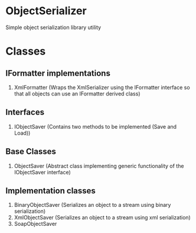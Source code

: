 # ObjectSerializer
Simple object serialization library utility

# Classes

## IFormatter implementations 
  1. XmlFormatter (Wraps the XmlSerializer using the IFormatter interface so that all objects can use an IFormatter derived class)

## Interfaces
  1. IObjectSaver (Contains two methods to be implemented (Save and Load))
  
## Base Classes
  1. ObjectSaver (Abstract class implementing generic functionality of the IObjectSaver interface)

## Implementation classes
  1. BinaryObjectSaver (Serializes an object to a stream using binary serialization)
  2. XmlObjectSaver (Serializes an object to a stream using xml serialization)
  3. SoapObjectSaver
